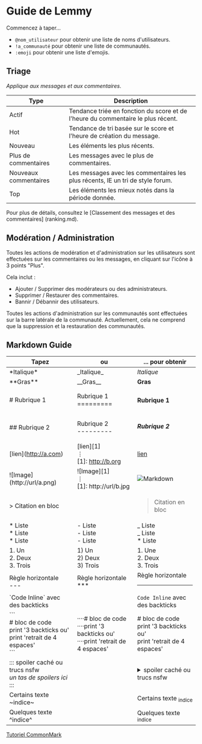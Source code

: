 # Guide de Lemmy

Commencez à taper...

- `@nom_utilisateur` pour obtenir une liste de noms d'utilisateurs.
- `!a_communauté` pour obtenir une liste de communautés.
- `:emoji` pour obtenir une liste d'emojis.

## Triage

_Applique aux messages et aux commentaires_.

| Type                  | Description                                                                      |
| --------------------- | -------------------------------------------------------------------------------- |
| Actif                 | Tendance triée en fonction du score et de l'heure du commentaire le plus récent. |
| Hot                   | Tendance de tri basée sur le score et l'heure de création du message.            |
| Nouveau               | Les éléments les plus récents.                                                   |
| Plus de commentaires  | Les messages avec le plus de commentaires.                                       |
| Nouveaux commentaires | Les messages avec les commentaires les plus récents, IE un tri de style forum.   |
| Top                   | Les éléments les mieux notés dans la période donnée.                             |

Pour plus de détails, consultez le [Classement des messages et des commentaires] (ranking.md).

## Modération / Administration

Toutes les actions de modération et d'administration sur les utilisateurs sont effectuées sur les commentaires ou les messages, en cliquant sur l'icône à 3 points "Plus".

Cela inclut :

- Ajouter / Supprimer des modérateurs ou des administrateurs.
- Supprimer / Restaurer des commentaires.
- Bannir / Débannir des utilisateurs.

Toutes les actions d'administration sur les communautés sont effectuées sur la barre latérale de la communauté. Actuellement, cela ne comprend que la suppression et la restauration des communautés.

## Markdown Guide

| Tapez                                                                                           | ou                                                                                    | ... pour obtenir                                                                                          |
| ----------------------------------------------------------------------------------------------- | ------------------------------------------------------------------------------------- | --------------------------------------------------------------------------------------------------------- |
| \*Italique\*                                                                                    | \_Italique\_                                                                          | _Italique_                                                                                                |
| \*\*Gras\*\*                                                                                    | \_\_Gras\_\_                                                                          | **Gras**                                                                                                  |
| \# Rubrique 1                                                                                   | Rubrique 1 <br> =========                                                             | <h4>Rubrique 1</h4>                                                                                       |
| \## Rubrique 2                                                                                  | Rubrique 2 <br>---------                                                              | <h5>Rubrique 2</h5>                                                                                       |
| \[lien\](http://a.com)                                                                          | \[lien\]\[1\]<br>⋮ <br>\[1\]: http://b.org                                            | [lien](https://commonmark.org/)                                                                           |
| !\[Image\](http://url/a.png)                                                                    | !\[Image\]\[1\]<br>⋮ <br>\[1\]: http://url/b.jpg                                      | ![Markdown](https://commonmark.org/help/images/favicon.png)                                               |
| \> Citation en bloc                                                                             |                                                                                       | <blockquote>Citation en bloc</blockquote>                                                                 |
| \* Liste <br>\* Liste <br>\* Liste                                                              | \- Liste <br>\- Liste <br>\- Liste <br>                                               | _ Liste <br>_ Liste <br>\* Liste <br>                                                                     |
| 1\. Un <br>2\. Deux <br>3\. Trois                                                               | 1) Un<br>2) Deux<br>3) Trois                                                          | 1. Une<br>2. Deux<br>3. Trois                                                                             |
| Règle horizontale <br>\---                                                                      | Règle horizontale<br>\*\*\*                                                           | Règle horizontale <br><hr>                                                                                |
| \`Code Inline\` avec des backticks                                                              |                                                                                       | `Code Inline` avec des backticks                                                                          |
| \`\`\`<br>\# bloc de code <br>print '3 backticks ou'<br>print 'retrait de 4 espaces' <br>\`\`\` | ····\# bloc de code<br>····print '3 backticks ou'<br>····print 'retrait de 4 espaces' | \# bloc de code <br>print '3 backticks ou'<br>print 'retrait de 4 espaces'                                |
| ::: spoiler caché ou trucs nsfw<br>_un tas de spoilers ici_<br>:::                              |                                                                                       | <details><summary> spoiler caché ou trucs nsfw </summary><p><em>un tas de spoilers ici</em></p></details> |
| Certains texte \~indice\~                                                                       |                                                                                       | Certains texte <sub>indice</sub>                                                                          |
| Quelques texte ^indice^                                                                         |                                                                                       | Quelques texte <sup>indice</sup>                                                                          |

[Tutoriel CommonMark](https://commonmark.org/help/tutorial/)
